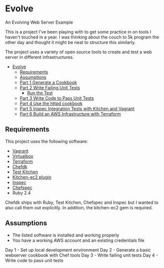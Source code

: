 # Evolve
An Evolving Web Server Example

This is a project I've been playing with to get some practice in on tools I haven't touched in a year. I was thinking about the couch to 5k program the other day and thought it might be neat to structure this similarly.

The project uses a variety of open source tools to create and test a web server in different infrastructures.

- [Evolve](#evolve)
  * [Requirements](#requirements)
  * [Assumptions](#assumptions)
  * [Part 1 Generate a Cookbook](#part-1-generate-a-cookbook)
  * [Part 2 Write Failing Unit Tests](#part-2-write-failing-unit-tests)
    + [Run the Test](#run-the-test)
  * [Part 3 Write Code to Pass Unit Tests](#part-3-write-code-to-pass-unit-tests)
  * [Part 4 Use the httpd cookbook](#part-4-use-the-httpd-cookbook)
  * [Part 5 Inspec Integration Tests with Kitchen and Vagrant](#part-5-inspec-integration-tests-with-kitchen-and-vagrant)
  * [Part 6 Build an AWS Infrastructure with Terraform](#part-6-build-an-aws-infrastructure-with-terraform)

## Requirements
This project uses the following software:
* [Vagrant](http://www.vagrantup.com)
* [Virtualbox](https://www.virtualbox.org/wiki/VirtualBox)
* [Terraform](https://www.terraform.io/)
* [Chefdk](https://downloads.chef.io/chefdk)
* [Test Kitchen](https://github.com/test-kitchen/test-kitchen)
* [Kitchen-ec2 plugin](https://github.com/test-kitchen/kitchen-ec2)
* [Inspec](https://www.inspec.io)
* [Chefspec](https://github.com/chefspec/chefspec)
* Ruby 2.4

Chefdk ships with Ruby, Test Kitchen, Chefspec and Inspec but I wanted to also call them out explicitly. In addition, the kitchen-ec2 gem is required. 

## Assumptions
* The listed software is installed and working properly
* You have a working AWS account and an existing credentials file

Day 1 - Set up local development environment
Day 2 - Generate a basic webserver cookbook with Chef tools
Day 3 - Write failing unit tests 
Day 4 - Write code to pass unit tests